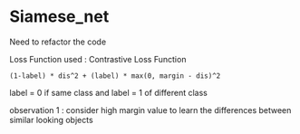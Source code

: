 # Siamese_net

Need to refactor the code

Loss Function used : Contrastive Loss Function

	(1-label) * dis^2 + (label) * max(0, margin - dis)^2
label = 0 if same class and label = 1 of different class

observation 1 : consider high margin value to learn the differences between similar looking objects

